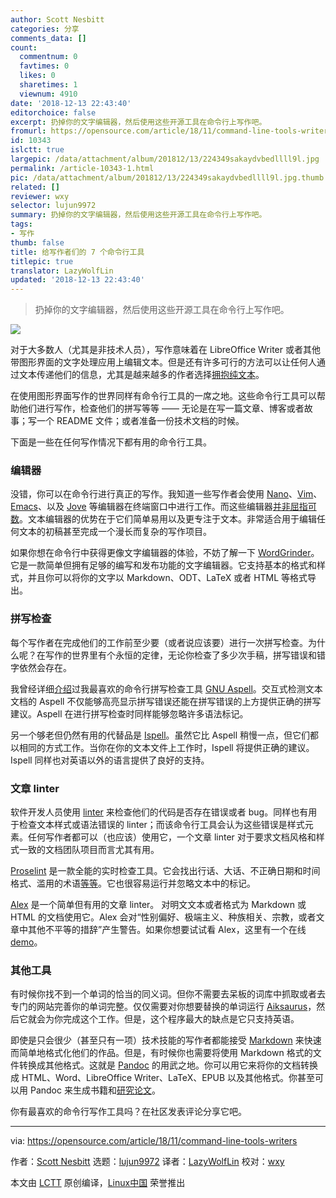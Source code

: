 ```yaml
---
author: Scott Nesbitt
categories: 分享
comments_data: []
count:
  commentnum: 0
  favtimes: 0
  likes: 0
  sharetimes: 1
  viewnum: 4910
date: '2018-12-13 22:43:40'
editorchoice: false
excerpt: 扔掉你的文字编辑器，然后使用这些开源工具在命令行上写作吧。
fromurl: https://opensource.com/article/18/11/command-line-tools-writers
id: 10343
islctt: true
largepic: /data/attachment/album/201812/13/224349sakaydvbedllll9l.jpg
permalink: /article-10343-1.html
pic: /data/attachment/album/201812/13/224349sakaydvbedllll9l.jpg.thumb.jpg
related: []
reviewer: wxy
selector: lujun9972
summary: 扔掉你的文字编辑器，然后使用这些开源工具在命令行上写作吧。
tags:
- 写作
thumb: false
title: 给写作者们的 7 个命令行工具
titlepic: true
translator: LazyWolfLin
updated: '2018-12-13 22:43:40'
---
```



> 
> 扔掉你的文字编辑器，然后使用这些开源工具在命令行上写作吧。
> 
> 
> 


![](/data/attachment/album/201812/13/224349sakaydvbedllll9l.jpg)


对于大多数人（尤其是非技术人员），写作意味着在 LibreOffice Writer 或者其他带图形界面的文字处理应用上编辑文本。但是还有许多可行的方法可以让任何人通过文本传递他们的信息，尤其是越来越多的作者选择[拥抱纯文本](https://plaintextproject.online)。


在使用图形界面写作的世界同样有命令行工具的一席之地。这些命令行工具可以帮助他们进行写作，检查他们的拼写等等 —— 无论是在写一篇文章、博客或者故事；写一个 README 文件；或者准备一份技术文档的时候。


下面是一些在任何写作情况下都有用的命令行工具。


### 编辑器


没错，你可以在命令行进行真正的写作。我知道一些写作者会使用 [Nano](https://www.nano-editor.org/)、[Vim](https://www.vim.org)、[Emacs](https://www.gnu.org/software/emacs/)、以及 [Jove](https://opensource.com/article/17/1/jove-lightweight-alternative-vim) 等编辑器在终端窗口中进行工作。而这些编辑器[并非屈指可数](https://en.wikipedia.org/wiki/List_of_text_editors#Text_user_interface)。文本编辑器的优势在于它们简单易用以及更专注于文本。非常适合用于编辑任何文本的初稿甚至完成一个漫长而复杂的写作项目。


如果你想在命令行中获得更像文字编辑器的体验，不妨了解一下 [WordGrinder](https://cowlark.com/wordgrinder/)。它是一款简单但拥有足够的编写和发布功能的文字编辑器。它支持基本的格式和样式，并且你可以将你的文字以 Markdown、ODT、LaTeX 或者 HTML 等格式导出。


### 拼写检查


每个写作者在完成他们的工作前至少要（或者说应该要）进行一次拼写检查。为什么呢？在写作的世界里有个永恒的定律，无论你检查了多少次手稿，拼写错误和错字依然会存在。


我曾经详细[介绍](https://opensource.com/article/18/2/how-check-spelling-linux-command-line-aspell)过我最喜欢的命令行拼写检查工具 [GNU Aspell](http://aspell.net/)。交互式检测文本文档的 Aspell 不仅能够高亮显示拼写错误还能在拼写错误的上方提供正确的拼写建议。Aspell 在进行拼写检查时同样能够忽略许多语法标记。


另一个够老但仍然有用的代替品是 [Ispell](https://www.cs.hmc.edu/%7Egeoff/ispell.html)。虽然它比 Aspell 稍慢一点，但它们都以相同的方式工作。当你在你的文本文件上工作时，Ispell 将提供正确的建议。Ispell 同样也对英语以外的语言提供了良好的支持。


### 文章 linter


软件开发人员使用 [linter](https://en.wikipedia.org/wiki/Lint_(software)) 来检查他们的代码是否存在错误或者 bug。同样也有用于检查文本样式或语法错误的 linter；而该命令行工具会认为这些错误是样式元素。任何写作者都可以（也应该）使用它，一个文章 linter 对于要求文档风格和样式一致的文档团队项目而言尤其有用。


[Proselint](http://proselint.com/) 是一款全能的实时检查工具。它会找出行话、大话、不正确日期和时间格式、滥用的术语[等等](http://proselint.com/checks/)。它也很容易运行并忽略文本中的标记。


[Alex](https://github.com/get-alex/alex) 是一个简单但有用的文章 linter。 对明文文本或者格式为 Markdown 或 HTML 的文档使用它。Alex 会对“性别偏好、极端主义、种族相关、宗教，或者文章中其他不平等的措辞”产生警告。如果你想要试试看 Alex，这里有一个在线 [demo](https://alexjs.com/#demo)。


### 其他工具


有时候你找不到一个单词的恰当的同义词。但你不需要去呆板的词库中抓取或者去专门的网站完善你的单词完整。仅仅需要对你想要替换的单词运行 [Aiksaurus](http://aiksaurus.sourceforge.net/)，然后它就会为你完成这个工作。但是，这个程序最大的缺点是它只支持英语。


即使是只会很少（甚至只有一项）技术技能的写作者都能接受 [Markdown](https://en.wikipedia.org/wiki/Markdown) 来快速而简单地格式化他们的作品。但是，有时候你也需要将使用 Markdown 格式的文件转换成其他格式。这就是 [Pandoc](https://pandoc.org) 的用武之地。你可以用它来将你的文档转换成 HTML、Word、LibreOffice Writer、LaTeX、EPUB 以及其他格式。你甚至可以用 Pandoc 来生成书籍和[研究论文](https://opensource.com/article/18/9/pandoc-research-paper)。


你有最喜欢的命令行写作工具吗？在社区发表评论分享它吧。




---


via: <https://opensource.com/article/18/11/command-line-tools-writers>


作者：[Scott Nesbitt](https://opensource.com/users/scottnesbitt) 选题：[lujun9972](https://github.com/lujun9972) 译者：[LazyWolfLin](https://github.com/LazyWolfLin) 校对：[wxy](https://github.com/wxy)


本文由 [LCTT](https://github.com/LCTT/TranslateProject) 原创编译，[Linux中国](https://linux.cn/) 荣誉推出